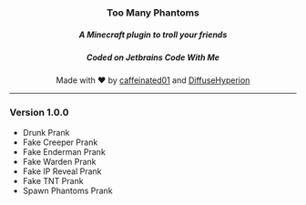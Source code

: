 <h3 align = "center">Too Many Phantoms</h3>
<h5 align = "center">A Minecraft plugin to troll your friends</h5>
<h5 align = "center">Coded on Jetbrains Code With Me</h5>
<p align = "center">Made with ❤️ by <a href="https://github.com/caffeinated01/">caffeinated01</a> and <a href="https://github.com/DiffuseHyperion">DiffuseHyperion</a></p></h9>

---
### Version 1.0.0
- Drunk Prank
- Fake Creeper Prank
- Fake Enderman Prank
- Fake Warden Prank
- Fake IP Reveal Prank
- Fake TNT Prank
- Spawn Phantoms Prank
